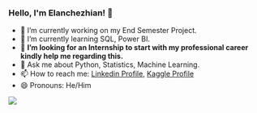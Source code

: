 ### Hello, I'm Elanchezhian! 👋

- 🔭 I’m currently working on my  End Semester Project.
- 🌱 I’m currently learning  SQL, Power BI.
- 🤔 **I’m looking for an Internship to start with my professional career kindly help me regarding this.**
- 💬 Ask me about Python, Statistics, Machine Learning.
- 📫 How to reach me: [Linkedin Profile](https://www.linkedin.com/in/elanchezhian-k-r-3661751a7/), [Kaggle Profile](https://www.kaggle.com/elanchezhiankr)
- 😄 Pronouns: He/Him


<img src="https://github-readme-stats.vercel.app/api?username=chezhian0599&&show_icons=true&title_color=ffffff&icon_color=bb2acf&text_color=daf7dc&bg_color=151515">

